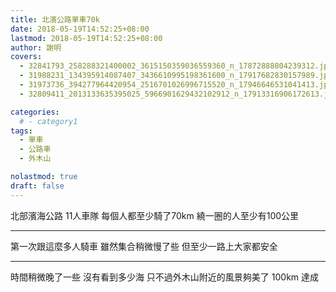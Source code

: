 ```yaml
---
title: 北濱公路單車70k
date: 2018-05-19T14:52:25+08:00
lastmod: 2018-05-19T14:52:25+08:00
author: 謝明
covers:
  - 32841793_258288321400002_3615150359036559360_n_17872888804239312.jpg
  - 31988231_134395914087407_3436610995198361600_n_17917682830157989.jpg
  - 31973736_394277964420954_2516701026996715520_n_17946646531041413.jpg
  - 32809411_2013133635395025_5966901629432102912_n_17913316906172613.jpg

categories:
  # - category1
tags:
  - 單車
  - 公路車
  - 外木山

nolastmod: true
draft: false
---
```


北部濱海公路 11人車隊
每個人都至少騎了70km
繞一圈的人至少有100公里

<!--more-->
___

第一次跟這麼多人騎車
雖然集合稍微慢了些
但至少一路上大家都安全
___

時間稍微晚了一些
沒有看到多少海
只不過外木山附近的風景夠美了  100km 達成
